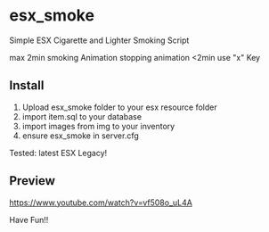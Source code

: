 # esx_smoke
Simple ESX Cigarette and Lighter Smoking Script

max 2min smoking Animation
stopping animation <2min use "x" Key

## Install
1. Upload esx_smoke folder to your esx resource folder
2. import item.sql to your database
3. import images from img to your inventory
4. ensure esx_smoke in server.cfg

Tested: latest ESX Legacy!

## Preview
https://www.youtube.com/watch?v=vf508o_uL4A

Have Fun!!
